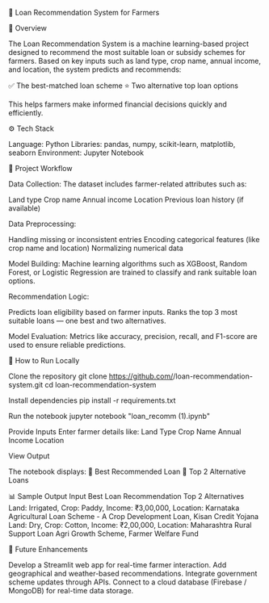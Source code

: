 🌾 Loan Recommendation System for Farmers

📘 Overview

The Loan Recommendation System is a machine learning-based project designed to recommend the most suitable loan or subsidy schemes for farmers.
Based on key inputs such as land type, crop name, annual income, and location, the system predicts and recommends:

✅ The best-matched loan scheme
⭐ Two alternative top loan options

This helps farmers make informed financial decisions quickly and efficiently.

⚙️ Tech Stack

Language: Python
Libraries: pandas, numpy, scikit-learn, matplotlib, seaborn
Environment: Jupyter Notebook

🧠 Project Workflow

Data Collection:
The dataset includes farmer-related attributes such as:

Land type
Crop name
Annual income
Location
Previous loan history (if available)

Data Preprocessing:

Handling missing or inconsistent entries
Encoding categorical features (like crop name and location)
Normalizing numerical data

Model Building:
Machine learning algorithms such as XGBoost, Random Forest, or Logistic Regression are trained to classify and rank suitable loan options.

Recommendation Logic:

Predicts loan eligibility based on farmer inputs.
Ranks the top 3 most suitable loans — one best and two alternatives.

Model Evaluation:
Metrics like accuracy, precision, recall, and F1-score are used to ensure reliable predictions.

🚀 How to Run Locally

Clone the repository
git clone https://github.com/<your-username>/loan-recommendation-system.git
cd loan-recommendation-system


Install dependencies
pip install -r requirements.txt


Run the notebook
jupyter notebook "loan_recomm (1).ipynb"


Provide Inputs
Enter farmer details like:
   Land Type
   Crop Name
   Annual Income
   Location

View Output

The notebook displays:
🥇 Best Recommended Loan
🥈 Top 2 Alternative Loans

📊 Sample Output
Input	Best Loan Recommendation	Top 2 Alternatives
Land: Irrigated, Crop: Paddy, Income: ₹3,00,000, Location: Karnataka	Agricultural Loan Scheme - A	Crop Development Loan, Kisan Credit Yojana
Land: Dry, Crop: Cotton, Income: ₹2,00,000, Location: Maharashtra	Rural Support Loan	Agri Growth Scheme, Farmer Welfare Fund

🔮 Future Enhancements

Develop a Streamlit web app for real-time farmer interaction.
Add geographical and weather-based recommendations.
Integrate government scheme updates through APIs.
Connect to a cloud database (Firebase / MongoDB) for real-time data storage.
